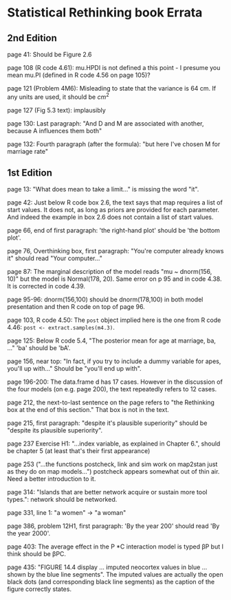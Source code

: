 # Statistical Rethinking book Errata

## 2nd Edition

page 41: Should be Figure 2.6

page 108 (R code 4.61): mu.HPDI is not defined a this point - I presume you mean mu.PI (defined in R code 4.56 on page 105)?

page 121 (Problem 4M6): Misleading to state that the variance is 64 cm. If any units are used, it should be $cm^2$

page 127 (Fig 5.3 text): implausibly

page 130: Last paragraph: "And D and M are associated with another, because A influences them both"

page 132: Fourth paragraph (after the formula): "but here I've chosen M for marriage rate"

## 1st Edition

page 13: "What does mean to take a limit..." is missing the word "it".

page 42: Just below R code box 2.6, the text says that map requires a list of start values. It does not, as long as priors are provided for each parameter. And indeed the example in box 2.6 does not contain a list of start values.

page 66, end of first paragraph: 'the right-hand plot' should be 'the bottom plot'.

page 76, Overthinking box, first paragraph: "You're computer already knows it" should read "Your computer..."

page 87: The marginal description of the model reads "mu ~ dnorm(156, 10)" but the model is Normal(178, 20). Same error on p 95 and in code 4.38. It is corrected in code 4.39.

page 95-96: dnorm(156,100) should be dnorm(178,100) in both model presentation and then R code on top of page 96.

page 103, R code 4.50: The ``post`` object implied here is the one from R code 4.46: ``post <- extract.samples(m4.3)``.

page 125: Below R code 5.4, "The posterior mean for age at marriage, ba, ..." 'ba' should be 'bA'.

page 156, near top: "In fact, if you try to include a dummy variable for apes, you'll up with..." Should be "you'll end up with".

page 196-200: The data.frame d has 17 cases. However in the discussion of the four models (on e.g. page 200), the text repeatedly refers to 12 cases.

page 212, the next-to-last sentence on the page refers to "the Rethinking box at the end of this section." That box is not in the text.

page 215, first paragraph: "despite it's plausible superiority" should be "despite its plausible superiority".

page 237 Exercise H1: "...index variable, as explained in Chapter 6.",
should be chapter 5 (at least that's their first appearance)

page 253 ("...the functions postcheck, link and sim work on map2stan
just as they do on map models...") postcheck appears somewhat out of thin air. Need a better introduction to it.

page 314: "Islands that are better network acquire or sustain more tool types.": network should be networked.

page 331, line 1: "a women" -> "a woman"

page 386, problem 12H1, first paragraph: 'By the year 200' should read 'By the year 2000'.

page 403: The average effect in the P *C interaction model is typed βP but I think should be βPC.

page 435: "FIGURE 14.4 display ... imputed neocortex values in blue ...
shown by the blue line segments". The imputed values are actually the
open black dots (and corresponding black line segments) as the caption
of the figure correctly states.

